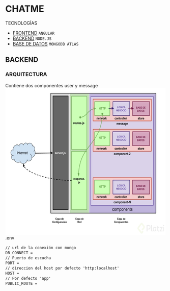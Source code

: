 # CHATME
TECNOLOGÍAS
* [FRONTEND](https://github.com/RoxiLi/proyectos-angularjs/edit/main/README.md##Terapol) `ANGULAR` 
* [BACKEND](https://github.com/RoxiLi/proyectos-angularjs/edit/main/README.md##Terapol) `NODE.JS` 
* [BASE DE DATOS](https://github.com/RoxiLi/proyectos-angularjs/edit/main/README.md##Terapol) `MONGODB ATLAS` 

## BACKEND
### ARQUITECTURA
Contiene dos componentes user y message
<br>
 <img  height="460px"  width="560px"  style="float: left;"  src="https://github.com/RoxiLi/chatme/blob/master/assets/arquitectura-nodejs.jpg"  alt="Vex Logo"> 
 
 .env
 
 ````
 // url de la conexión con mongo
DB_CONNECT =
// Puerto de escucha
PORT =
// direccion del host por defecto 'http:localhost'
HOST =
// Por defecto 'app'
PUBLIC_ROUTE =
````






